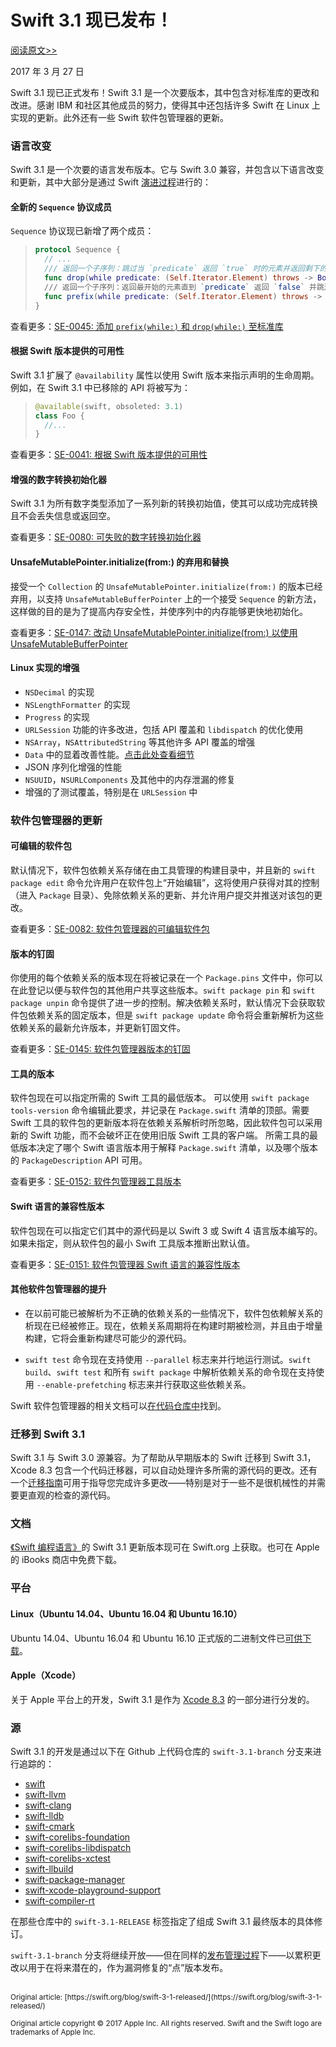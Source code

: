 # Swift 3.1 现已发布！

[阅读原文>>](https://swift.org/blog/swift-3-1-released/)

2017 年 3 月 27 日

Swift 3.1 现已正式发布！Swift 3.1 是一个次要版本，其中包含对标准库的更改和改进。感谢 IBM 和社区其他成员的努力，使得其中还包括许多 Swift 在 Linux 上实现的更新。此外还有一些 Swift 软件包管理器的更新。

### 语言改变

Swift 3.1 是一个次要的语言发布版本。它与 Swift 3.0 兼容，并包含以下语言改变和更新，其中大部分是通过 Swift [演进过程](https://swift.org/contributing/#participating-in-the-swift-evolution-process)进行的：

#### 全新的 `Sequence` 协议成员

 `Sequence` 协议现已新增了两个成员：

>```swift
> protocol Sequence {
>   // ...
>   /// 返回一个子序列：跳过当 `predicate` 返回 `true` 时的元素并返回剩下的元素。
>   func drop(while predicate: (Self.Iterator.Element) throws -> Bool) rethrows -> Self.SubSequence
>   /// 返回一个子序列：返回最开始的元素直到 `predicate` 返回 `false` 并跳过剩下的元素。
>   func prefix(while predicate: (Self.Iterator.Element) throws -> Bool) rethrows -> Self.SubSequence
> }
>```

查看更多：[SE-0045: 添加 `prefix(while:)` 和 `drop(while:)` 至标准库](https://github.com/apple/swift-evolution/blob/master/proposals/0045-scan-takewhile-dropwhile.md)

#### 根据 Swift 版本提供的可用性

Swift 3.1 扩展了 `@availability` 属性以使用 Swift 版本来指示声明的生命周期。例如，在 Swift 3.1 中已移除的 API 将被写为：

>```swift
> @available(swift, obsoleted: 3.1)
> class Foo {
>   //...
> }
>```

查看更多：[SE-0041: 根据 Swift 版本提供的可用性](https://github.com/apple/swift-evolution/blob/master/proposals/0141-available-by-swift-version.md)

#### 增强的数字转换初始化器

Swift 3.1 为所有数字类型添加了一系列新的转换初始值，使其可以成功完成转换且不会丢失信息或返回空。

查看更多：[SE-0080: 可失败的数字转换初始化器](https://github.com/apple/swift-evolution/blob/master/proposals/0080-failable-numeric-initializers.md)

#### UnsafeMutablePointer.initialize(from:) 的弃用和替换

接受一个 `Collection` 的 `UnsafeMutablePointer.initialize(from:)` 的版本已经弃用，以支持 `UnsafeMutableBufferPointer` 上的一个接受 `Sequence` 的新方法，这样做的目的是为了提高内存安全性，并使序列中的内存能够更快地初始化。

查看更多：[SE-0147: 改动 UnsafeMutablePointer.initialize(from:) 以使用 UnsafeMutableBufferPointer](https://github.com/apple/swift-evolution/blob/master/proposals/0147-move-unsafe-initialize-from.md)

#### Linux 实现的增强

* `NSDecimal` 的实现
* `NSLengthFormatter` 的实现
* `Progress` 的实现
* `URLSession` 功能的许多改进，包括 API 覆盖和 `libdispatch` 的优化使用
* `NSArray`，`NSAttributedString` 等其他许多 API 覆盖的增强
* `Data` 中的显着改善性能。[点击此处查看细节](https://github.com/apple/swift-corelibs-foundation/blob/master/Docs/Performance%20Refinement%20of%20Data.md)
* JSON 序列化增强的性能
* `NSUUID`，`NSURLComponents` 及其他中的内存泄漏的修复
* 增强的了测试覆盖，特别是在 `URLSession` 中

### 软件包管理器的更新

#### 可编辑的软件包

默认情况下，软件包依赖关系存储在由工具管理的构建目录中，并且新的 `swift package edit` 命令允许用户在软件包上“开始编辑”，这将使用户获得对其的控制（进入 `Package` 目录）、免除依赖关系的更新、并允许用户提交并推送对该包的更改。

查看更多：[SE-0082: 软件包管理器的可编辑软件包](https://github.com/apple/swift-evolution/blob/master/proposals/0082-swiftpm-package-edit.md)

#### 版本的钉固

你使用的每个依赖关系的版本现在将被记录在一个 `Package.pins` 文件中，你可以在此登记以便与软件包的其他用户共享这些版本。`swift package pin` 和 `swift package unpin` 命令提供了进一步的控制。解决依赖关系时，默认情况下会获取软件包依赖关系的固定版本，但是 `swift package update` 命令将会重新解析为这些依赖关系的最新允许版本，并更新钉固文件。

查看更多：[SE-0145: 软件包管理器版本的钉固](https://github.com/apple/swift-evolution/blob/master/proposals/0145-package-manager-version-pinning.md)

#### 工具的版本

软件包现在可以指定所需的 Swift 工具的最低版本。 可以使用 `swift package tools-version` 命令编辑此要求，并记录在 `Package.swift` 清单的顶部。需要 Swift 工具的软件包的更新版本将在依赖关系解析时所忽略，因此软件包可以采用新的 Swift 功能，而不会破坏正在使用旧版 Swift 工具的客户端。 所需工具的最低版本决定了哪个 Swift 语言版本用于解释 `Package.swift` 清单，以及哪个版本的 `PackageDescription` API 可用。

查看更多：[SE-0152: 软件包管理器工具版本](https://github.com/apple/swift-evolution/blob/master/proposals/0152-package-manager-tools-version.md)

#### Swift 语言的兼容性版本

软件包现在可以指定它们其中的源代码是以 Swift 3 或 Swift 4 语言版本编写的。如果未指定，则从软件包的最小 Swift 工具版本推断出默认值。

查看更多：[SE-0151: 软件包管理器 Swift 语言的兼容性版本](https://github.com/apple/swift-evolution/blob/master/proposals/0152-package-manager-tools-version.md)

#### 其他软件包管理器的提升

* 在以前可能已被解析为不正确的依赖关系的一些情况下，软件包依赖解关系的析现在已经被修正。现在，依赖关系周期将在构建时期被检测，并且由于增量构建，它将会重新构建尽可能少的源代码。

* `swift test` 命令现在支持使用 `--parallel` 标志来并行地运行测试。`swift build`、`swift test` 和所有 `swift package` 中解析依赖关系的命令现在支持使用 `--enable-prefetching` 标志来并行获取这些依赖关系。

Swift 软件包管理器的相关文档可以[在代码仓库中](https://github.com/apple/swift-package-manager/tree/swift-3.1-branch/Documentation)找到。

### 迁移到 Swift 3.1

Swift 3.1 与 Swift 3.0 源兼容。为了帮助从早期版本的 Swift 迁移到 Swift 3.1，Xcode 8.3 包含一个代码迁移器，可以自动处理许多所需的源代码的更改。还有一个[迁移指南](https://swift.org/migration-guide/)可用于指导您完成许多更改——特别是对于一些不是很机械性的并需要更直观的检查的源代码。


### 文档

[《Swift 编程语言》](https://swift.org/documentation/#the-swift-programming-language)的 Swift 3.1 更新版本现可在 Swift.org 上获取。也可在 Apple 的 iBooks 商店中免费下载。

### 平台

#### Linux（Ubuntu 14.04、Ubuntu 16.04 和 Ubuntu 16.10）

Ubuntu 14.04、Ubuntu 16.04 和 Ubuntu 16.10 正式版的二进制文件已[可供下载](https://swift.org/download/)。

#### Apple（Xcode）

关于 Apple 平台上的开发，Swift 3.1 是作为 [Xcode 8.3](https://itunes.apple.com/app/xcode/id497799835) 的一部分进行分发的。

### 源

Swift 3.1 的开发是通过以下在 Github 上代码仓库的 `swift-3.1-branch` 分支来进行追踪的：

* [swift](https://github.com/apple/swift)
* [swift-llvm](https://github.com/apple/swift-llvm)
* [swift-clang](https://github.com/apple/swift-clang)
* [swift-lldb](https://github.com/apple/swift-lldb)
* [swift-cmark](https://github.com/apple/swift-cmark)
* [swift-corelibs-foundation](https://github.com/apple/swift-corelibs-foundation)
* [swift-corelibs-libdispatch](https://github.com/apple/swift-corelibs-libdispatch)
* [swift-corelibs-xctest](https://github.com/apple/swift-corelibs-xctest)
* [swift-llbuild](https://github.com/apple/swift-llbuild)
* [swift-package-manager](https://github.com/apple/swift-package-manager)
* [swift-xcode-playground-support](https://github.com/apple/swift-xcode-playground-support)
* [swift-compiler-rt](https://github.com/apple/swift-compiler-rt)

在那些仓库中的 `swift-3.1-RELEASE` 标签指定了组成 Swift 3.1 最终版本的具体修订。

`swift-3.1-branch` 分支将继续开放——但在同样的[发布管理过程](https://swift.org/blog/swift-3-0-release-process/)下——以累积更改以用于在将来潜在的，作为漏洞修复的“点”版本发布。

<br />
<sub>Original article: [https://swift.org/blog/swift-3-1-released/](https://swift.org/blog/swift-3-1-released/)</sub>

<sup>Original article copyright © 2017 Apple Inc. All rights reserved. Swift and the Swift logo are trademarks of Apple Inc.</sup>
